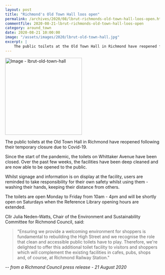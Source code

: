 ```yaml
---
layout: post
title: "Richmond's Old Town Hall loos open"
permalink: /archives/2020/08/lbrut-richmonds-old-town-hall-loos-open.html
commentfile: 2020-08-21-lbrut-richmonds-old-town-hall-loos-open
category: around_town
date: 2020-08-21 10:00:00
image: "/assets/images/2020/lbrut-old-town-hall.jpg"
excerpt: |
    The public toilets at the Old Town Hall in Richmond have reopened following their temporary closure due to Covid-19.
---
```

<a href="/assets/images/2020/lbrut-old-town-hall.jpg" title="Click for a larger image"><img src="/assets/images/2020/lbrut-old-town-hall-thumb.jpg" width="250" alt="Image - lbrut-old-town-hall"  class="photo right"/></a>

The public toilets at the Old Town Hall in Richmond have reopened following their temporary closure due to Covid-19.

Since the start of the pandemic, the toilets on Whittaker Avenue have been closed. Over the past few weeks, the facilities have been deep cleaned and are now able to be opened to the public.

Whilst signage and information is on display at the facility, users are reminded to take responsibility for their own safety whilst using them - washing their hands, keeping their distance from others.

The toilets are open Monday to Friday from 10am - 4pm and will be shortly open on Saturdays when the Reference Library opening hours are extended.

Cllr Julia Neden-Watts, Chair of the Environment and Sustainability Committee for Richmond Council, said:

> "Ensuring we provide a welcoming environment for shoppers is fundamental to rebuilding the High Street and we recognise the role that clean and accessible public toilets have to play. Therefore, we're delighted to offer this additional toilet facility to visitors and shoppers which will complement the existing facilities in cafes, pubs, shops and, of course, at Richmond Railway Station."


<cite>-- from a Richmond Council press release - 21 August 2020</cite>
